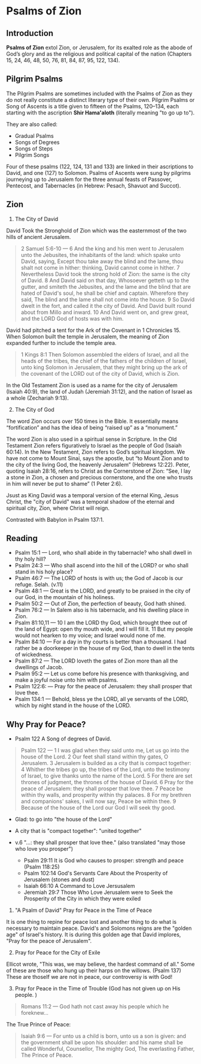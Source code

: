 # Psalms of Zion

## Introduction

 **Psalms of Zion** extol Zion, or Jerusalem, for its exalted role as the abode of God’s glory and as the religious and political capital of the nation (Chapters 15, 24, 46, 48, 50, 76, 81, 84, 87, 95, 122, 134).

## Pilgrim Psalms

 The Pilgrim Psalms are sometimes included with the Psalms of Zion as they do not really constitute a distinct literary type of their own. Pilgrim Psalms or Song of Ascents is a title given to fifteen of the Psalms, 120–134, each starting with the ascription **Shir Hama'aloth** (literally meaning "to go up to"). 

 They are also called:
 - Gradual Psalms
 - Songs of Degrees
 - Songs of Steps
 - Pilgrim Songs

Four of these psalms (122, 124, 131 and 133) are linked in their ascriptions to David, and one (127) to Solomon. Psalms of Ascents were sung by pilgrims journeying up to Jerusalem for the three annual feasts of Passover, Pentecost, and Tabernacles (in Hebrew: Pesach, Shavuot and Succot).

## Zion

1. The City of David

David Took the Stronghold of Zion which was the easternmost of the two hills of ancient Jerusalem. 

> 2 Samuel 5:6-10 &mdash; 6 And the king and his men went to Jerusalem unto the Jebusites, the inhabitants of the land: which spake unto David, saying, Except thou take away the blind and the lame, thou shalt not come in hither: thinking, David cannot come in hither. 7 Nevertheless David took the strong hold of Zion: the same is the city of David. 8 And David said on that day, Whosoever getteth up to the gutter, and smiteth the Jebusites, and the lame and the blind that are hated of David's soul, he shall be chief and captain. Wherefore they said, The blind and the lame shall not come into the house. 9 So David dwelt in the fort, and called it the city of David. And David built round about from Millo and inward. 10 And David went on, and grew great, and the LORD God of hosts was with him.

David had pitched a tent for the Ark of the Covenant in 1 Chronicles 15. When Solomon built the temple in Jerusalem, the meaning of Zion expanded further to include the temple area.

> 1 Kings 8:1 Then Solomon assembled the elders of Israel, and all the heads of the tribes, the chief of the fathers of the children of Israel, unto king Solomon in Jerusalem, that they might bring up the ark of the covenant of the LORD out of the city of David, which is Zion.

In the Old Testament Zion is used as a name for the city of Jerusalem (Isaiah 40:9), the land of Judah (Jeremiah 31:12), and the nation of Israel as a whole (Zechariah 9:13).

2. The City of God

The word Zion occurs over 150 times in the Bible. It essentially means “fortification” and has the idea of being “raised up” as a “monument.” 

The word Zion is also used in a spiritual sense in Scripture. In the Old Testament Zion refers figuratively to Israel as the people of God (Isaiah 60:14). In the New Testament, Zion refers to God’s spiritual kingdom. We have not come to Mount Sinai, says the apostle, but “to Mount Zion and to the city of the living God, the heavenly Jerusalem” (Hebrews 12:22). Peter, quoting Isaiah 28:16, refers to Christ as the Cornerstone of Zion: “See, I lay a stone in Zion, a chosen and precious cornerstone, and the one who trusts in him will never be put to shame” (1 Peter 2:6).

Jsust as King David was a temporal version of the eternal King, Jesus Christ, the "city of David" was a temporal shadow of the eternal and spiritual city, Zion, where Christ will reign. 

Contrasted with Babylon in Psalm 137:1.

## Reading

- Psalm 15:1 &mdash; Lord, who shall abide in thy tabernacle? who shall dwell in thy holy hill?
- Psalm 24:3 &mdash; Who shall ascend into the hill of the LORD? or who shall stand in his holy place?
- Psalm 46:7 &mdash; The LORD of hosts is with us; the God of Jacob is our refuge. Selah. (v.11)
- Psalm 48:1 &mdash; Great is the LORD, and greatly to be praised in the city of our God, in the mountain of his holiness.
- Psalm 50:2 &mdash; Out of Zion, the perfection of beauty, God hath shined.
- Psalm 76:2 &mdash; In Salem also is his tabernacle, and his dwelling place in Zion.
- Psalm 81:10,11 &mdash; 10 I am the LORD thy God, which brought thee out of the land of Egypt: open thy mouth wide, and I will fill it. 11 But my people would not hearken to my voice; and Israel would none of me.
- Psalm 84:10 &mdash; For a day in thy courts is better than a thousand. I had rather be a doorkeeper in the house of my God, than to dwell in the tents of wickedness.
- Psalm 87:2 &mdash; The LORD loveth the gates of Zion more than all the dwellings of Jacob.
- Psalm 95:2 &mdash; Let us come before his presence with thanksgiving, and make a joyful noise unto him with psalms.
- Psalm 122:6: &mdash; Pray for the peace of Jerusalem: they shall prosper that love thee.
- Psalm 134:1 &mdash; Behold, bless ye the LORD, all ye servants of the LORD, which by night stand in the house of the LORD. 

## Why Pray for Peace?

- Psalm 122 A Song of degrees of David.

> Psalm 122 &mdash; 1 I was glad when they said unto me, Let us go into the house of the Lord. 2 Our feet shall stand within thy gates, O Jerusalem. 3 Jerusalem is builded as a city that is compact together: 4 Whither the tribes go up, the tribes of the Lord, unto the testimony of Israel, to give thanks unto the name of the Lord. 5 For there are set thrones of judgment, the thrones of the house of David. 6 Pray for the peace of Jerusalem: they shall prosper that love thee. 7 Peace be within thy walls, and prosperity within thy palaces. 8 For my brethren and companions' sakes, I will now say, Peace be within thee. 9 Because of the house of the Lord our God I will seek thy good.

- Glad: to go into "the house of the Lord"
- A city that is "compact together": "united together"
- v.6 "...: they shall prosper that love thee." (also translated "may those who love you prosper")

	- Psalm 29:11 It is God who causes to prosper: strength and peace (Psalm 118:25)
	- Psalm 102:14 God's Servants Care About the Prosperity of Jerusalem (stones and dust)
	- Isaiah 66:10 A Command to Love Jersusalem
	- Jeremiah 29:7 Those Who Love Jerusalem were to Seek the Prosperity of the City in which they were exiled

1. "A Psalm of David" Pray for Peace in the Time of Peace

It is one thing to repine for peace lost and another thing to do what is necessary to maintain peace. David's and Solomons reigns are the "golden age" of Israel's history. It is during this golden age that David implores, "Pray for the peace of Jerusalem".

2. Pray for Peace for the City of Exile

Ellicot wrote, "This was, we may believe, the hardest command of all." Some of these are those who hung up their harps on the willows. (Psalm 137) These are thoseIf we are not in peace, our controversy is with God!

3. Pray for Peace in the Time of Trouble (God has not given up on His people. )

> Romans 11:2 &mdash; God hath not cast away his people which he foreknew...

The True Prince of Peace: 

> Isaiah 9:6 &mdash; For unto us a child is born, unto us a son is given: and the government shall be upon his shoulder: and his name shall be called Wonderful, Counsellor, The mighty God, The everlasting Father, The Prince of Peace.
